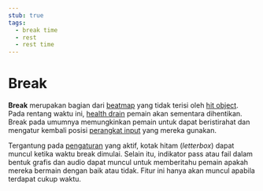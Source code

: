 ```yaml
---
stub: true
tags:
  - break time
  - rest
  - rest time
---
```


# Break

**Break** merupakan bagian dari [beatmap](/wiki/Beatmap) yang tidak terisi oleh [hit object](/wiki/Hit_object). Pada rentang waktu ini, [health drain](/wiki/Beatmapping/Health_drain) pemain akan sementara dihentikan. Break pada umumnya memungkinkan pemain untuk dapat beristirahat dan mengatur kembali posisi [perangkat input](/wiki/Gameplay/Input_device) yang mereka gunakan.

Tergantung pada [pengaturan](/wiki/Client/Beatmap_editor/Song_Setup) yang aktif, kotak hitam (*letterbox*) dapat muncul ketika waktu break dimulai. Selain itu, indikator pass atau fail dalam bentuk grafis dan audio dapat muncul untuk memberitahu pemain apakah mereka bermain dengan baik atau tidak. Fitur ini hanya akan muncul apabila terdapat cukup waktu.

